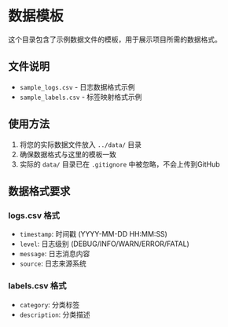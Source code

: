 # 数据模板

这个目录包含了示例数据文件的模板，用于展示项目所需的数据格式。

## 文件说明

- `sample_logs.csv` - 日志数据格式示例
- `sample_labels.csv` - 标签映射格式示例

## 使用方法

1. 将您的实际数据文件放入 `../data/` 目录
2. 确保数据格式与这里的模板一致
3. 实际的 `data/` 目录已在 `.gitignore` 中被忽略，不会上传到GitHub

## 数据格式要求

### logs.csv 格式
- `timestamp`: 时间戳 (YYYY-MM-DD HH:MM:SS)
- `level`: 日志级别 (DEBUG/INFO/WARN/ERROR/FATAL)
- `message`: 日志消息内容
- `source`: 日志来源系统

### labels.csv 格式  
- `category`: 分类标签
- `description`: 分类描述 